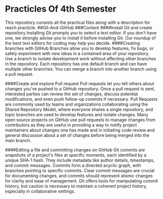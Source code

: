 # Practicles Of 4th Semester
This repository consists all the practical files along with a description for reach practicle.
##Git-And-GitHub
###Content
####Install Git and create repository
Installing Git prompts you to select a text editor. If you don’t have one, we strongly advise you to install it before installing Git. Our roundup of the best text editors for coding may help you decide.
####Creating branches with GitHub
Branches allow you to develop features, fix bugs, or safely experiment with new ideas in a contained area of your repository. Use a branch to isolate development work without affecting other branches in the repository. Each repository has one default branch and can have multiple other branches. You can merge a branch into another branch using a pull request.

####Create and explore Pull request
Pull requests let you tell others about changes you've pushed to a GitHub repository. Once a pull request is sent, interested parties can review the set of changes, discuss potential modifications, and even push follow-up commits if necessary.
Pull Requests are commonly used by teams and organizations collaborating using the Shared Repository Model, where everyone shares a single repository, and topic branches are used to develop features and isolate changes. Many open source projects on GitHub use pull requests to manage changes from contributors as they are useful in providing a way to notify project maintainers about changes one has made and in initiating code review and general discussion about a set of changes before being merged into the main branch.

####Editing a file and committing changes on GitHub
Git commits are snapshots of a project's files at specific moments, each identified by a unique SHA-1 hash. They include metadata like author details, timestamps, and commit messages. Commits form a directed acyclic graph, with branches pointing to specific commits. Clear commit messages are crucial for documenting changes, and commits should represent atomic changes for clarity and ease of management. Git offers tools for manipulating commit history, but caution is necessary to maintain a coherent project history, especially in collaborative settings.
